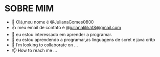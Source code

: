 # SOBRE MIM
- 👋 Olá,meu nome é @JulianaGomes0800
- 👍 meu email de contato é @julianalilika18@gmail.com
- 👀 eu estou interessado em aprender  a programar.
- 🌱 eu estou aprendendo a programar,as linguagens de scret e java critp
- 💞️ I’m looking to collaborate on ...
- 📫 How to reach me ...

<!---
JulianaGomes0800/JulianaGomes0800 is a ✨ special ✨ repository because its `README.md` (this file) appears on your GitHub profile.
You can click the Preview link to take a look at your changes.
--->
